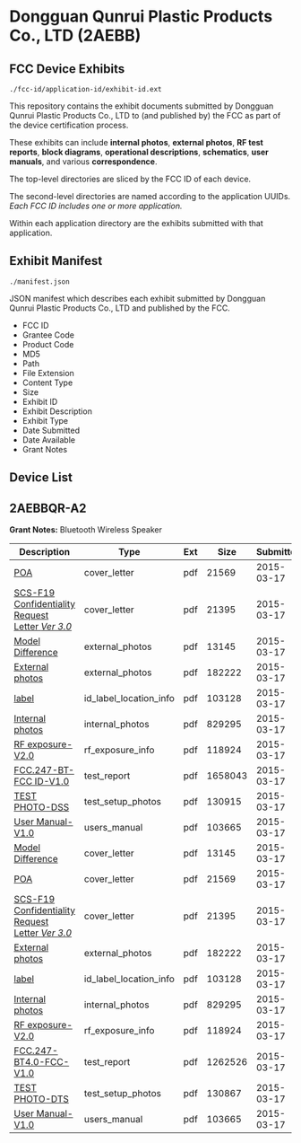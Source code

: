 # Dongguan Qunrui Plastic Products Co., LTD (2AEBB)
## FCC Device Exhibits

```
./fcc-id/application-id/exhibit-id.ext
```

This repository contains the exhibit documents submitted by Dongguan Qunrui Plastic Products Co., LTD to (and published by) the FCC as part of the device certification process.

These exhibits can include **internal photos**, **external photos**, **RF test reports**, **block diagrams**, **operational descriptions**, **schematics**, **user manuals**, and various **correspondence**.

The top-level directories are sliced by the FCC ID of each device.

The second-level directories are named according to the application UUIDs. *Each FCC ID includes one or more application.*

Within each application directory are the exhibits submitted with that application. 

## Exhibit Manifest

```
./manifest.json
```

JSON manifest which describes each exhibit submitted by Dongguan Qunrui Plastic Products Co., LTD and published by the FCC.

- FCC ID
- Grantee Code
- Product Code
- MD5
- Path
- File Extension
- Content Type
- Size
- Exhibit ID
- Exhibit Description
- Exhibit Type
- Date Submitted
- Date Available
- Grant Notes

## Device List
## 2AEBBQR-A2
**Grant Notes:** Bluetooth Wireless Speaker

| Description | Type | Ext | Size | Submitted | Available |
| ----------- | ---- | --- | ---- | --------- | --------- |
| [POA](2AEBBQR-A2/60013fff4fd4435d7c172deb2e80948f/2557504.pdf) | cover_letter | pdf | 21569 | 2015-03-17 | 2015-03-18 |
| [SCS-F19 Confidentiality Request Letter _Ver 3.0_](2AEBBQR-A2/60013fff4fd4435d7c172deb2e80948f/2557505.pdf) | cover_letter | pdf | 21395 | 2015-03-17 | 2015-03-18 |
| [Model Difference](2AEBBQR-A2/60013fff4fd4435d7c172deb2e80948f/2557503.pdf) | external_photos | pdf | 13145 | 2015-03-17 | 2015-03-18 |
| [External photos](2AEBBQR-A2/60013fff4fd4435d7c172deb2e80948f/2557510.pdf) | external_photos | pdf | 182222 | 2015-03-17 | 2015-03-18 |
| [label](2AEBBQR-A2/60013fff4fd4435d7c172deb2e80948f/2557512.pdf) | id_label_location_info | pdf | 103128 | 2015-03-17 | 2015-03-18 |
| [Internal photos](2AEBBQR-A2/60013fff4fd4435d7c172deb2e80948f/2557511.pdf) | internal_photos | pdf | 829295 | 2015-03-17 | 2015-03-18 |
| [RF exposure-V2.0](2AEBBQR-A2/60013fff4fd4435d7c172deb2e80948f/2557507.pdf) | rf_exposure_info | pdf | 118924 | 2015-03-17 | 2015-03-18 |
| [FCC.247-BT-FCC ID-V1.0](2AEBBQR-A2/60013fff4fd4435d7c172deb2e80948f/2557506.pdf) | test_report | pdf | 1658043 | 2015-03-17 | 2015-03-18 |
| [TEST PHOTO-DSS](2AEBBQR-A2/60013fff4fd4435d7c172deb2e80948f/2557508.pdf) | test_setup_photos | pdf | 130915 | 2015-03-17 | 2015-03-18 |
| [User Manual-V1.0](2AEBBQR-A2/60013fff4fd4435d7c172deb2e80948f/2557513.pdf) | users_manual | pdf | 103665 | 2015-03-17 | 2015-03-18 |
| [Model Difference](2AEBBQR-A2/214bcf71bef99b63daf78be0a9ae3b96/2557503.pdf) | cover_letter | pdf | 13145 | 2015-03-17 | 2015-03-18 |
| [POA](2AEBBQR-A2/214bcf71bef99b63daf78be0a9ae3b96/2557504.pdf) | cover_letter | pdf | 21569 | 2015-03-17 | 2015-03-18 |
| [SCS-F19 Confidentiality Request Letter _Ver 3.0_](2AEBBQR-A2/214bcf71bef99b63daf78be0a9ae3b96/2557505.pdf) | cover_letter | pdf | 21395 | 2015-03-17 | 2015-03-18 |
| [External photos](2AEBBQR-A2/214bcf71bef99b63daf78be0a9ae3b96/2557510.pdf) | external_photos | pdf | 182222 | 2015-03-17 | 2015-03-18 |
| [label](2AEBBQR-A2/214bcf71bef99b63daf78be0a9ae3b96/2557512.pdf) | id_label_location_info | pdf | 103128 | 2015-03-17 | 2015-03-18 |
| [Internal photos](2AEBBQR-A2/214bcf71bef99b63daf78be0a9ae3b96/2557511.pdf) | internal_photos | pdf | 829295 | 2015-03-17 | 2015-03-18 |
| [RF exposure-V2.0](2AEBBQR-A2/214bcf71bef99b63daf78be0a9ae3b96/2557507.pdf) | rf_exposure_info | pdf | 118924 | 2015-03-17 | 2015-03-18 |
| [FCC.247-BT4.0-FCC-V1.0](2AEBBQR-A2/214bcf71bef99b63daf78be0a9ae3b96/2557562.pdf) | test_report | pdf | 1262526 | 2015-03-17 | 2015-03-18 |
| [TEST PHOTO-DTS](2AEBBQR-A2/214bcf71bef99b63daf78be0a9ae3b96/2557565.pdf) | test_setup_photos | pdf | 130867 | 2015-03-17 | 2015-03-18 |
| [User Manual-V1.0](2AEBBQR-A2/214bcf71bef99b63daf78be0a9ae3b96/2557513.pdf) | users_manual | pdf | 103665 | 2015-03-17 | 2015-03-18 |
